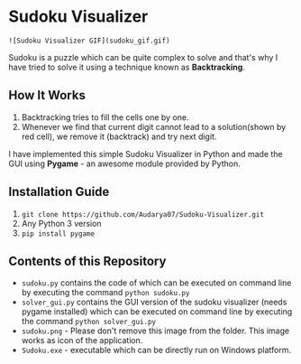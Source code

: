 # Sudoku Visualizer

```
![Sudoku Visualizer GIF](sudoku_gif.gif)
```

Sudoku is a puzzle which can be quite complex to solve and that's why I have tried to solve it using a technique known as **Backtracking**.  

## How It Works
1. Backtracking tries to fill the cells one by one. 
2. Whenever we find that current digit cannot lead to a solution(shown by red cell), we remove it (backtrack) and try next digit.

I have implemented this simple Sudoku Visualizer in Python and made the GUI using **Pygame** - an awesome module provided by Python.

## Installation Guide
1. `git clone https://github.com/Audarya07/Sudoku-Visualizer.git`
2. Any Python 3 version
3. `pip install pygame`

## Contents of this Repository

* `sudoku.py` contains the code of which can be executed on command line by executing the command `python sudoku.py`
* `solver_gui.py` contains the GUI version of the sudoku visualizer (needs pygame installed) which can be executed on command line by executing the command `python solver_gui.py`
* `sudoku.png` - Please don't remove this image from the folder. This image works as icon of the application.
* `Sudoku.exe` - executable which can be directly run on Windows platform. 

